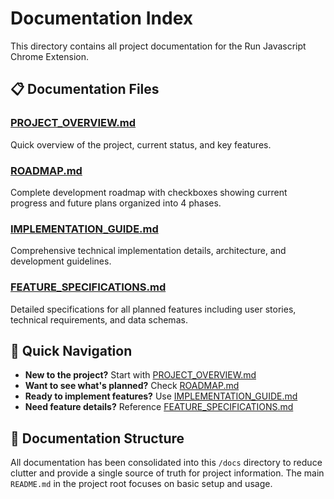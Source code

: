 # Documentation Index

This directory contains all project documentation for the Run Javascript Chrome Extension.

## 📋 Documentation Files

### [PROJECT_OVERVIEW.md](PROJECT_OVERVIEW.md)
Quick overview of the project, current status, and key features.

### [ROADMAP.md](ROADMAP.md) 
Complete development roadmap with checkboxes showing current progress and future plans organized into 4 phases.

### [IMPLEMENTATION_GUIDE.md](IMPLEMENTATION_GUIDE.md)
Comprehensive technical implementation details, architecture, and development guidelines.

### [FEATURE_SPECIFICATIONS.md](FEATURE_SPECIFICATIONS.md)
Detailed specifications for all planned features including user stories, technical requirements, and data schemas.

## 🚀 Quick Navigation

- **New to the project?** Start with [PROJECT_OVERVIEW.md](PROJECT_OVERVIEW.md)
- **Want to see what's planned?** Check [ROADMAP.md](ROADMAP.md)
- **Ready to implement features?** Use [IMPLEMENTATION_GUIDE.md](IMPLEMENTATION_GUIDE.md)
- **Need feature details?** Reference [FEATURE_SPECIFICATIONS.md](FEATURE_SPECIFICATIONS.md)

## 📁 Documentation Structure

All documentation has been consolidated into this `/docs` directory to reduce clutter and provide a single source of truth for project information. The main `README.md` in the project root focuses on basic setup and usage.
